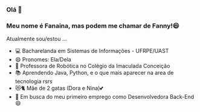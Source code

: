 ### Olá 👋
### Meu nome é Fanaina, mas podem me chamar de Fanny!😆

Atualmente sou/estou ...
- 💻 Bacharelanda em Sistemas de Informações - UFRPE/UAST
- 😄 Pronomes: Ela/Dela
- 🔭 Professora de Robótica no Colégio da Imaculada Conceição
- 📚 Aprendendo Java, Python, e o que mais aparecer na area de tecnologia rsrs
- 😻🐈 Mãe de 2 gatas (Dora e Nina)💕
- 💼 Em busca do meu primeiro emprego como Desenvolvedora Back-End 😄



<!--
**fanainaalves/fanainaalves** is a ✨ _special_ ✨ repository because its `README.md` (this file) appears on your GitHub profile.

Here are some ideas to get you started:

- 🔭 I’m currently working on ...
- 🌱 I’m currently learning ...
- 👯 I’m looking to collaborate on ...
- 🤔 I’m looking for help with ...
- 💬 Ask me about ...
- 📫 How to reach me: ...
- 😄 Pronouns: ...
- ⚡ Fun fact: ...
-->
